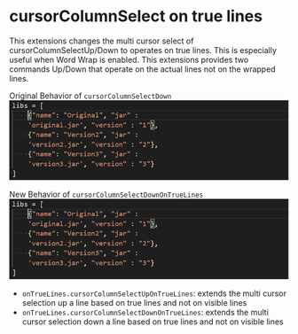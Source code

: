 # cursorColumnSelect on true lines

This extensions changes the multi cursor select of cursorColumnSelectUp/Down to operates on true lines. This is especially useful when Word Wrap is enabled. This extensions provides two commands Up/Down that operate on the actual lines not on the wrapped lines.

Original Behavior of `cursorColumnSelectDown`
![Original Behavior of cursorColumnSelectDown](/original.gif)

New Behavior of `cursorColumnSelectDownOnTrueLines`
![New Behavior of cursorColumnSelectDownOnTrueLines](/new.gif)

* `onTrueLines.cursorColumnSelectUpOnTrueLines`: extends the multi cursor selection up a line based on true lines and not on visible lines
* `onTrueLines.cursorColumnSelectDownOnTrueLines`: extends the multi cursor selection down a line based on true lines and not on visible lines
